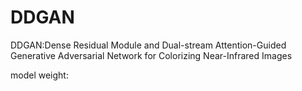 # DDGAN
DDGAN:Dense Residual Module and Dual-stream Attention-Guided Generative Adversarial Network for Colorizing Near-Infrared Images 

model weight: 

